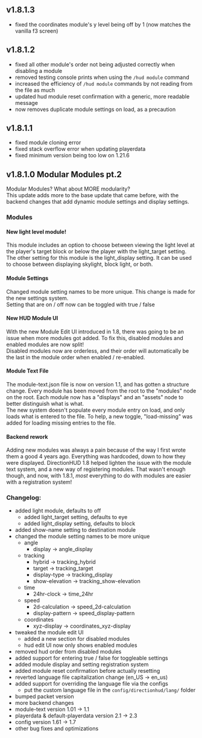 ## v1.8.1.3
* fixed the coordinates module's y level being off by 1 (now matches the vanilla f3 screen)

## v1.8.1.2
* fixed all other module's order not being adjusted correctly when disabling a module
* removed testing console prints when using the `/hud module` command
* increased the efficiency of `/hud module` commands by not reading from the file as much
* updated hud module reset confirmation with a generic, more readable message
* now removes duplicate module settings on load, as a precaution

## v1.8.1.1
* fixed module cloning error
* fixed stack overflow error when updating playerdata
* fixed minimum version being too low on 1.21.6

## v1.8.1.0 Modular Modules pt.2
Modular Modules? What about MORE modularity? \
This update adds more to the base update that came before, with the backend changes that add dynamic module settings and display settings.

### Modules
#### New light level module!
This module includes an option to choose between viewing the light level at the player's target block or below the player with the light_target setting.
The other setting for this module is the light_display setting. It can be used to choose between displaying skylight, block light, or both.

#### Module Settings
Changed module setting names to be more unique. This change is made for the new settings system. \
Setting that are on / off now can be toggled with true / false

#### New HUD Module UI
With the new Module Edit UI introduced in 1.8, there was going to be an issue when more modules got added.
To fix this, disabled modules and enabled modules are now split! \
Disabled modules now are orderless, and their order will automatically be the last in the module order when enabled / re-enabled.

#### Module Text File
The module-text.json file is now on version 1.1, and has gotten a structure change. 
Every module has been moved from the root to the "modules" node on the root. 
Each module now has a "displays" and an "assets" node to better distinguish what is what. \
The new system doesn't populate every module entry on load, and only loads what is entered to the file.
To help, a new toggle, "load-missing" was added for loading missing entries to the file.

#### Backend rework
Adding new modules was always a pain because of the way I first wrote them a good 4 years ago. 
Everything was hardcoded, down to how they were displayed. 
DirectionHUD 1.8 helped lighten the issue with the module text system, and a new way of registering modules.
That wasn't enough though, and now, with 1.8.1, *most* everything to do with modules are easier with a registration system!

### Changelog:
* added light module, defaults to off
  * added light_target setting, defaults to eye
  * added light_display setting, defaults to block
* added show-name setting to destination module
* changed the module setting names to be more unique
  * angle
    * display -> angle_display
  * tracking
    * hybrid -> tracking_hybrid
    * target -> tracking_target
    * display-type -> tracking_display
    * show-elevation -> tracking_show-elevation
  * time
    * 24hr-clock -> time_24hr
  * speed
    * 2d-calculation -> speed_2d-calculation
    * display-pattern -> speed_display-pattern
  * coordinates
    * xyz-display -> coordinates_xyz-display
* tweaked the module edit UI
  * added a new section for disabled modules
  * hud edit UI now only shows enabled modules
* removed hud order from disabled modules
* added support for entering true / false for toggleable settings
* added module display and setting registration system
* added module reset confirmation before actually resetting
* reverted language file capitalization change (en_US -> en_us)
* added support for overriding the language file via the configs
  * put the custom language file in the `config/directionhud/lang/` folder
* bumped packet version
* more backend changes
* module-text version 1.01 -> 1.1
* playerdata & default-playerdata version 2.1 -> 2.3
* config version 1.61 -> 1.7
* other bug fixes and optimizations
